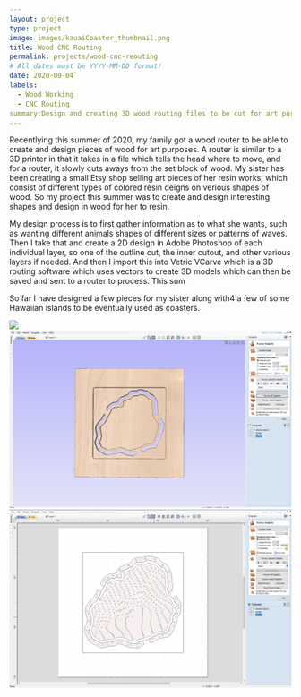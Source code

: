```yaml
---
layout: project
type: project
image: images/kauaiCoaster_thumbnail.png
title: Wood CNC Routing
permalink: projects/wood-cnc-reouting
# All dates must be YYYY-MM-DD format!
date: 2020-09-04`
labels:
  - Wood Working
  - CNC Routing
summary:Design and creating 3D wood routing files to be cut for art purposes. 
---
```


Recentlying this summer of 2020, my family got a wood router to be able to create and design pieces of wood for art purposes.  A router is similar to a 3D printer in that it takes in a file which tells the head where to move, and for a router, it slowly cuts aways from the set block of wood.  My sister has been creating a small Etsy shop selling art pieces of her resin works,  which consist of different types of colored resin deigns on verious shapes of wood. So my project this summer was to create and design interesting shapes and design in wood for her to resin.

My design process is to first gather information as to what she wants, such as wanting different animals shapes of different sizes or patterns of waves. Then I take that and create a 2D design in Adobe Photoshop of each individual layer, so one of the outline cut, the inner cutout, and other various layers if needed. And then I import this into Vetric VCarve which is a 3D routing software which uses vectors to create 3D models which can then be saved and sent to a router to process. This sum

So far I have designed a few pieces for my sister along with4 a few of some Hawaiian islands to be eventually used as coasters. 

<div class="ui small rounded images">
  <img class="ui image" src="../images/layerWave.png">
  <img class="ui image" src="../images/kauaiCoaster.png">
  <img class="ui image" src="../images/kauaiCoaster_toolpaths.png">
</div>
